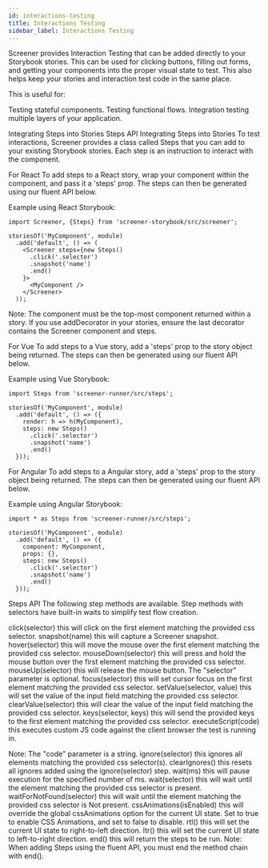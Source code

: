 ```yaml
---
id: interactions-testing
title: Interactions Testing
sidebar_label: Interactions Testing
---
```


Screener provides Interaction Testing that can be added directly to your Storybook stories. This can be used for clicking buttons, filling out forms, and getting your components into the proper visual state to test. This also helps keep your stories and interaction test code in the same place.

This is useful for:

Testing stateful components.
Testing functional flows.
Integration testing multiple layers of your application.

Integrating Steps into Stories
Steps API
Integrating Steps into Stories
To test interactions, Screener provides a class called Steps that you can add to your existing Storybook stories. Each step is an instruction to interact with the component.


For React
To add steps to a React story, wrap your component within the <Screener/> component, and pass it a 'steps' prop. The steps can then be generated using our fluent API below.

Example using React Storybook:
```
import Screener, {Steps} from 'screener-storybook/src/screener';

storiesOf('MyComponent', module)
  .add('default', () => (
    <Screener steps={new Steps()
      .click('.selector')
      .snapshot('name')
      .end()
    }>
      <MyComponent />
    </Screener>
  ));
```

Note: The <Screener/> component must be the top-most component returned within a story. If you use addDecorator in your stories, ensure the last decorator contains the Screener component and steps.


For Vue
To add steps to a Vue story, add a 'steps' prop to the story object being returned. The steps can then be generated using our fluent API below.

Example using Vue Storybook:

```
import Steps from 'screener-runner/src/steps';

storiesOf('MyComponent', module)
  .add('default', () => ({
    render: h => h(MyComponent),
    steps: new Steps()
      .click('.selector')
      .snapshot('name')
      .end()
  }));
```

For Angular
To add steps to a Angular story, add a 'steps' prop to the story object being returned. The steps can then be generated using our fluent API below.

Example using Angular Storybook:
```
import * as Steps from 'screener-runner/src/steps';

storiesOf('MyComponent', module)
  .add('default', () => ({
    component: MyComponent,
    props: {},
    steps: new Steps()
      .click('.selector')
      .snapshot('name')
      .end()
  }));
```

Steps API
The following step methods are available. Step methods with selectors have built-in waits to simplify test flow creation.

click(selector)	this will click on the first element matching the provided css selector.
snapshot(name)	this will capture a Screener snapshot.
hover(selector)	this will move the mouse over the first element matching the provided css selector.
mouseDown(selector)	this will press and hold the mouse button over the first element matching the provided css selector.
mouseUp(selector)	this will release the mouse button. The "selector" parameter is optional.
focus(selector)	this will set cursor focus on the first element matching the provided css selector.
setValue(selector, value)	this will set the value of the input field matching the provided css selector.
clearValue(selector)	this will clear the value of the input field matching the provided css selector.
keys(selector, keys)	this will send the provided keys to the first element matching the provided css selector.
executeScript(code)
this executes custom JS code against the client browser the test is running in.

Note: The "code" parameter is a string.
ignore(selector)	this ignores all elements matching the provided css selector(s).
clearIgnores()	this resets all ignores added using the ignore(selector) step.
wait(ms)	this will pause execution for the specified number of ms.
wait(selector)	this will wait until the element matching the provided css selector is present.
waitForNotFound(selector)	this will wait until the element matching the provided css selector is Not present.
cssAnimations(isEnabled)	this will override the global cssAnimations option for the current UI state. Set to true to enable CSS Animations, and set to false to disable.
rtl()	this will set the current UI state to right-to-left direction.
ltr()	this will set the current UI state to left-to-right direction.
end()	this will return the steps to be run.
Note: When adding Steps using the fluent API, you must end the method chain with end().
